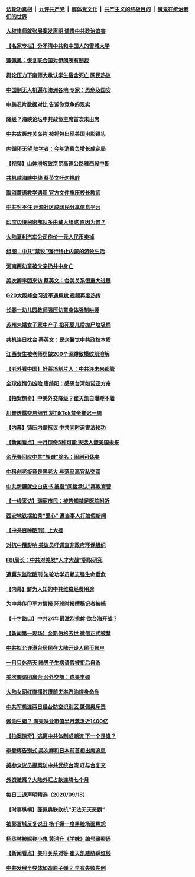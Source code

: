####  [法轮功真相](../../../../basic/blob/master/README.md?t=09210231) &nbsp;|&nbsp; [九评共产党](../../../../9ping.md/blob/master/README.md?t=09210231) &nbsp;|&nbsp; [解体党文化](../../../../jtdwh.md/blob/master/README.md?t=09210231)  &nbsp;|&nbsp; [共产主义的终极目的](../../../../gczydzjmd.md/blob/master/README.md?t=09210231) &nbsp;|&nbsp; [魔鬼在统治我们的世界](../../../../mgztzwmdsj.md/blob/master/README.md?t=09210231) 

#### [人权律师就张展案发声明 谴责中共政治迫害](../pages/nsc413/n12417419.md?t=09210231) 

#### [【名家专栏】分不清中共和中国人的雪城大学](../pages/nsc413/n12417372.md?t=09210231) 

#### [蓬佩奥：恢复联合国对伊朗所有制裁](../pages/nsc413/n12417360.md?t=09210231) 

#### [舆论压力下南师大承认学生宿舍死亡 网民热议](../pages/nsc413/n12417250.md?t=09210231) 

#### [中国制无人机遍布澳洲各地 专家：恐危及国安](../pages/nsc413/n12417325.md?t=09210231) 

#### [中美芯片数据对比 告诉你竞争的现实](../pages/nsc413/n12411129.md?t=09210231) 

#### [降级？海峡论坛中共政协主席首次未出席](../pages/nsc413/n12417090.md?t=09210231) 

#### [中共放轰炸关岛片 被抓包出现美国电影镜头](../pages/nsc413/n12417055.md?t=09210231) 

#### [内循环无望 陆学者：今年消费负增长成定局](../pages/nsc413/n12416942.md?t=09210231) 

#### [【视频】山体滑坡致京昆高速公路雅西段中断](../pages/nsc413/n12417067.md?t=09210231) 

#### [共机越海峡中线 蔡英文吁勿挑衅](../pages/nsc413/n12417099.md?t=09210231) 

#### [取消蒙语教学遇阻 官方文件施压校长教师](../pages/nsc413/n12416878.md?t=09210231) 

#### [中共封不住 开源社区成网民分享信息平台](../pages/nsc413/n12399528.md?t=09210231) 

#### [印度边境秘密部队多由藏人组成 原因为何？](../pages/nsc413/n12416956.md?t=09210231) 

#### [大陆夏利汽车公司作价一元人民币卖掉](../pages/nsc413/n12416726.md?t=09210231) 

#### [组图：中共“禁牧”强行终止内蒙的游牧生活](../pages/nsc413/n12416523.md?t=09210231) 


#### [河南两幼童被父亲扔井中身亡](../pages/nsc413/n12416913.md?t=09210231) 

#### [美次卿率团来访 蔡英文：台美关系很重大进展](../pages/nsc413/n12416854.md?t=09210231) 

#### [G20大阪峰会习近平遇尴尬 视频再度热传](../pages/nsc413/n12416652.md?t=09210231) 

#### [长春一幼儿园教师强压幼童身体强制哄睡](../pages/nsc413/n12416867.md?t=09210231) 

#### [苏州未婚女子家中产子 掐死婴儿后抛尸垃圾桶](../pages/nsc413/n12416798.md?t=09210231) 

#### [共机连日扰台 蔡英文：民众警觉中共政权本质](../pages/nsc413/n12416724.md?t=09210231) 

#### [江西女生被老师罚做200个深蹲致横纹肌溶解](../pages/nsc413/n12416761.md?t=09210231) 

#### [【老外看中国】好莱坞制片人：中共连未来都管](../pages/nsc413/n12416697.md?t=09210231) 

#### [全球疫情仍凶险 唐绮阳：感恩台湾如诺亚方舟](../pages/nsc413/n12416205.md?t=09210231) 

#### [【拍案惊奇】中美外交降级？崔天凯自曝睡不着](../pages/nsc413/n12416543.md?t=09210231) 

#### [川普透露交易细节 将TikTok禁令推迟一周](../pages/nsc413/n12416598.md?t=09210231) 

#### [【内幕】镇压内蒙抗议 中共同时迫害法轮功](../pages/nsc413/n12410472.md?t=09210231) 

#### [【新闻看点】十月惊奇5种可能 天选人塑美国未来](../pages/nsc413/n12416182.md?t=09210231) 

#### [余茂春回应中共“族谱”除名：闹剧可休矣](../pages/nsc413/n12416159.md?t=09210231) 

#### [中科创老板竟是黑老大 与落马高官私交深](../pages/nsc413/n12416195.md?t=09210231) 

#### [中共新疆就业白皮书 被指“间接承认”再教育营](../pages/nsc413/n12416181.md?t=09210231) 

#### [【一线采访】瑞丽市民：被告知禁足医院附近](../pages/nsc413/n12415433.md?t=09210231) 

#### [西安地铁摆拍秀“爱心” 遭当事人打脸假新闻](../pages/nsc413/n12416029.md?t=09210231) 

#### [【中共百种酷刑】上大挂](../pages/nsc413/n12414971.md?t=09210231) 

#### [对抗中俄影响 美议员吁调查非政府环保组织](../pages/nsc413/n12415863.md?t=09210231) 

#### [FBI局长：中共对美发“人才大战”窃取研究](../pages/nsc413/n12415919.md?t=09210231) 

#### [遭冀东监狱酷刑 法轮功学员赖志强生命垂危](../pages/nsc413/n12415689.md?t=09210231) 

#### [【内幕】鲜为人知的中共维稳经费用途](../pages/nsc413/n12393828.md?t=09210231) 

#### [为中共传印军方情报 环球时报撰稿记者被捕](../pages/nsc413/n12415812.md?t=09210231) 

#### [【十字路口】中共24年最激烈挑衅 欲台海开战？](../pages/nsc413/n12414857.md?t=09210231) 

#### [【新闻第一现场】金斯伯格去世 微信正式被禁](../pages/nsc413/n12415631.md?t=09210231) 

#### [中共拟允许港台居民在大陆开设人民币账户](../pages/nsc413/n12415356.md?t=09210231) 

#### [一月只休两天 陆男子生病请假被拒后自杀](../pages/nsc413/n12415618.md?t=09210231) 

#### [美次卿访团离台 台外交部：成果丰硕](../pages/nsc413/n12415429.md?t=09210231) 

#### [大陆女网红直播时遭前夫淋汽油烧身命危](../pages/nsc413/n12415378.md?t=09210231) 

#### [中共军机连两日侵台防空识别区 蓬佩奥斥责](../pages/nsc413/n12415315.md?t=09210231) 

#### [酱油生蛆？ 海天味业市值半月蒸发近1400亿](../pages/nsc413/n12415009.md?t=09210231) 


#### [【拍案惊奇】逃离中共体制成潮流 下一个是谁？](../pages/nsc413/n12415212.md?t=09210231) 

#### [李登辉告别式 美次卿和日本前首相出席追思](../pages/nsc413/n12414913.md?t=09210231) 

#### [美参众议员提案防中共武统台湾 吁与台复交](../pages/nsc413/n12414873.md?t=09210231) 

#### [外资撤离？大陆外汇占款连降七个月](../pages/nsc413/n12414826.md?t=09210231) 

#### [每日三退声明精选（2020/09/18）](../pages/nsc413/n12414992.md?t=09210231) 

#### [【时事纵横】蓬佩奥联欧抗“无法无天恶霸”](../pages/nsc413/n12414177.md?t=09210231) 

#### [被郭富城反复说丑 杨千嬅一度黑脸场面尴尬](../pages/nsc413/n12414628.md?t=09210231) 

#### [杨丞琳被昵称小鬼 黄鸿升《学妹》编号藏密码](../pages/nsc413/n12414339.md?t=09210231) 

#### [【新闻看点】美吁关系对等 崔天凯威胁踩红线](../pages/nsc413/n12414308.md?t=09210231) 

#### [中共发展半导体如造原子弹？ 早有失败先例](../pages/nsc413/n12414467.md?t=09210231) 

